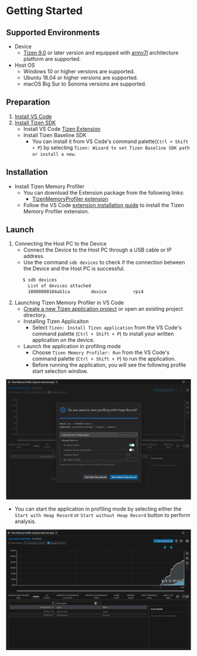
# Getting Started

## Supported Environments
   - Device
     - [Tizen 9.0](https://download.tizen.org/releases/milestone/TIZEN/Tizen-9.0/) or later version and equipped with [armv7l](https://download.tizen.org/releases/milestone/TIZEN/Tizen-9.0/Tizen-9.0-Unified/tizen-9.0-unified_20241030.071206/images/standard/tizen-headed-armv7l/) architecture platform are supported.
   - Host OS
     - Windows 10 or higher versions are supported.
     - Ubuntu 18.04 or higher versions are supported.
     - macOS Big Sur to Sonoma versions are supported.

## Preparation
1. [Install VS Code](https://code.visualstudio.com/download)
2. [Install Tizen SDK](https://docs.tizen.org/application/vscode-ext/Tizen/dotnet/)
   - Install VS Code [Tizen Extension](https://marketplace.visualstudio.com/items?itemName=tizen.vscode-tizen-csharp)
   - Install Tizen Baseline SDK
     - You can install it from VS Code's command palette(`Ctrl + Shift + P`) by selecting `Tizen: Wizard to set Tizen Baseline SDK path or install a new`.

## Installation
* Install Tizen Memory Profiler
   - You can download the Extension package from the following links:
      - [TizenMemoryProfiler extension](https://marketplace.visualstudio.com/items?itemName=TizenProfiler.tmp-vscode-ext)
   - Follow the VS Code [extension  installation guide](https://code.visualstudio.com/docs/editor/extension-marketplace#_install-from-a-vsix) to install the Tizen Memory Profiler extension.

## Launch
1. Connecting the Host PC to the Device
   - Connect the Device to the Host PC through a USB cable or IP address.
   - Use the command `sdb devices` to check if the connection between the Device and the Host PC is successful.
   ```shell
      $ sdb devices
        List of devices attached
        10000000104ab1ca        device          rpi4
   ```
2. Launching Tizen Memory Profiler in VS Code
   - [Create a new Tizen application project](https://docs.tizen.org/application/dotnet/get-started/first-app/#deploy-and-run-your-application) or open an existing project directory.
   - Installing Tizen Applicaiton
     - Select `Tizen: Install Tizen application` from the VS Code's command palette (`Ctrl + Shift + P`) to install your written application on the device.
   - Launch the application in profiling mode
     - Choose `Tizen Memory Profiler: Run` from the VS Code's command palette (`Ctrl + Shift + P`) to run the application.
     - Before running the application, you will see the following profile start selection window.

![setting-up](./images/getting-started/setting-up.png)

   - You can start the application in profiling mode by selecting either the `Start with Heap Record` or `Start without Heap Record` button to perform analysis.

![run](./images/getting-started/run.png)
